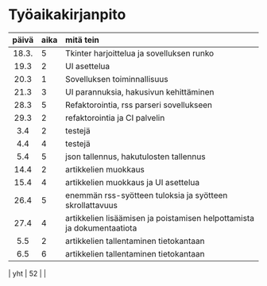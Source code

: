 # Työaikakirjanpito

| päivä | aika | mitä tein                                 |
| :---: | :--- | :---------------------------------------- |
| 18.3. | 5    | Tkinter harjoittelua ja sovelluksen runko |
| 19.3  | 2    | UI asettelua                              |
| 20.3  | 1    | Sovelluksen toiminnallisuus               |
| 21.3  | 3    | UI parannuksia, hakusivun kehittäminen    |
| 28.3  | 5    | Refaktorointia, rss parseri sovellukseen  |
| 29.3  | 2    | refaktorointia ja CI palvelin             |
|  3.4  | 2    | testejä                                   |
|  4.4  | 4    | testejä                                   |
|  5.4  | 5    | json tallennus, hakutulosten tallennus    |
| 14.4  | 2    | artikkelien muokkaus                      |
| 15.4  | 4    | artikkelien muokkaus ja UI asettelua      |
| 26.4  | 5    | enemmän rss-syötteen tuloksia ja syötteen skrollattavuus|
| 27.4  | 4    | artikkelien lisäämisen ja poistamisen helpottamista ja dokumentaatiota|
| 5.5   | 2    | artikkelien tallentaminen tietokantaan|
| 6.5   | 6    | artikkelien tallentaminen tietokantaan|

|  yht  | 52   | |
